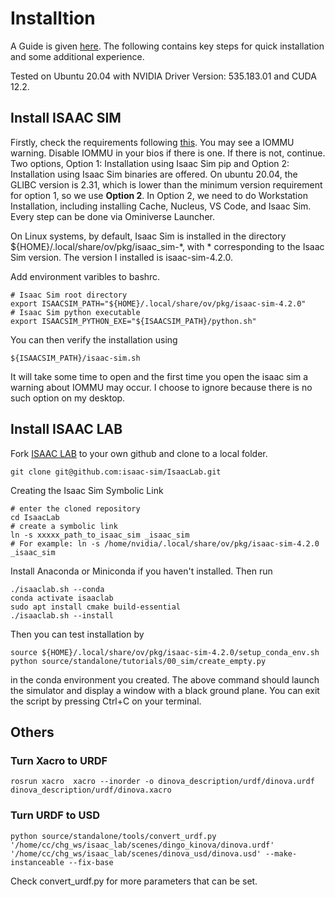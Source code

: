 
# Installtion

A Guide is given [here](https://isaac-sim.github.io/IsaacLab/main/source/setup/installation/index.html). The following contains key steps for quick installation and some additional experience.

Tested on Ubuntu 20.04 with NVIDIA Driver Version: 535.183.01 and CUDA 12.2.

## Install ISAAC SIM
Firstly, check the requirements following [this](https://docs.omniverse.nvidia.com/isaacsim/latest/installation/requirements.html#system-requirements). You may see a IOMMU warning. Disable IOMMU in your bios if there is one. If there is not, continue. Two options, Option 1: Installation using Isaac Sim pip and Option 2: Installation using Isaac Sim binaries are offered. On ubuntu 20.04, the GLIBC version is 2.31, which is lower than the minimum version requirement for option 1, so we use __Option 2__. In Option 2, we need to do Workstation Installation, including installing Cache, Nucleus, VS Code, and Isaac Sim. Every step can be done via Ominiverse Launcher.

On Linux systems, by default, Isaac Sim is installed in the directory ${HOME}/.local/share/ov/pkg/isaac_sim-*, with * corresponding to the Isaac Sim version. The version I installed is isaac-sim-4.2.0. 

Add environment varibles to bashrc. 

```
# Isaac Sim root directory
export ISAACSIM_PATH="${HOME}/.local/share/ov/pkg/isaac-sim-4.2.0"
# Isaac Sim python executable
export ISAACSIM_PYTHON_EXE="${ISAACSIM_PATH}/python.sh"
```

You can then verify the installation using 
```
${ISAACSIM_PATH}/isaac-sim.sh
```
It will take some time to open and the first time you open the isaac sim a warning about IOMMU may occur. I choose to ignore because there is no such option on my desktop.

## Install ISAAC LAB
Fork [ISAAC LAB](https://github.com/isaac-sim/IsaacLab) to your own github and clone to a local folder.
```
git clone git@github.com:isaac-sim/IsaacLab.git
```
Creating the Isaac Sim Symbolic Link
```
# enter the cloned repository
cd IsaacLab
# create a symbolic link
ln -s xxxxx_path_to_isaac_sim _isaac_sim
# For example: ln -s /home/nvidia/.local/share/ov/pkg/isaac-sim-4.2.0 _isaac_sim
```

Install Anaconda or Miniconda if you haven't installed. Then run
```
./isaaclab.sh --conda
conda activate isaaclab
sudo apt install cmake build-essential
./isaaclab.sh --install
```

Then you can test installation by
```
source ${HOME}/.local/share/ov/pkg/isaac-sim-4.2.0/setup_conda_env.sh
python source/standalone/tutorials/00_sim/create_empty.py
```
in the conda environment you created. The above command should launch the simulator and display a window with a black ground plane. You can exit the script by pressing Ctrl+C on your terminal.


## Others

### Turn Xacro to URDF
```
rosrun xacro  xacro --inorder -o dinova_description/urdf/dinova.urdf dinova_description/urdf/dinova.xacro
```

### Turn URDF to USD
```
python source/standalone/tools/convert_urdf.py  '/home/cc/chg_ws/isaac_lab/scenes/dingo_kinova/dinova.urdf' '/home/cc/chg_ws/isaac_lab/scenes/dinova_usd/dinova.usd' --make-instanceable --fix-base
```
Check convert_urdf.py for more parameters that can be set.

